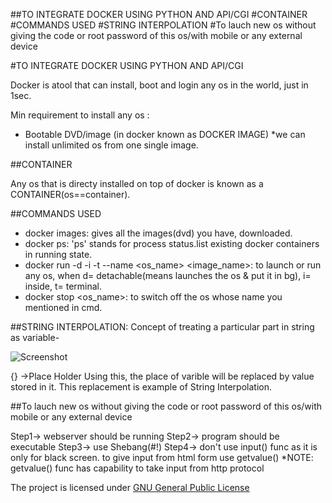 ##TO INTEGRATE DOCKER USING PYTHON AND API/CGI
#CONTAINER
#COMMANDS USED
#STRING INTERPOLATION
#To lauch new os without giving the code or root password of this os/with mobile or any external device


#TO INTEGRATE DOCKER USING PYTHON AND API/CGI

Docker is atool that can install, boot and login any os in the world, just in 1sec.

Min requirement to install any os  : 
* Bootable DVD/image   (in docker known as DOCKER IMAGE)
	*we can install unlimited os from one single image.

##CONTAINER

Any os that is directy installed on top of docker is known as a CONTAINER(os==container).


##COMMANDS USED

* docker images: gives all the images(dvd) you have, downloaded.
* docker ps: 'ps' stands for process status.list existing docker containers in running state. 
* docker run -d -i -t --name <os_name> <image_name>: to launch or run any os, when d= detachable(means launches the os & put it in bg), i= inside, t= terminal.
* docker stop <os_name>: to switch off the os whose name you mentioned in cmd.
 

##STRING INTERPOLATION: Concept of treating a particular part in string as variable-

![Screenshot](img/dataflow.jpeg)

{} ->Place Holder
Using this, the place of varible will be replaced by value stored in it.
This replacement is example of String Interpolation. 


##To lauch new os without giving the code or root password of this os/with mobile or any external device

Step1-> webserver should be running
Step2-> program should be executable
Step3-> use Shebang(#!)
Step4-> don't use input() func as it is only for black screen.
	to give input from html form use getvalue()
	*NOTE: getvalue() func has capability to take input from http protocol


The project is licensed under [GNU General Public License](LICENSE) 
